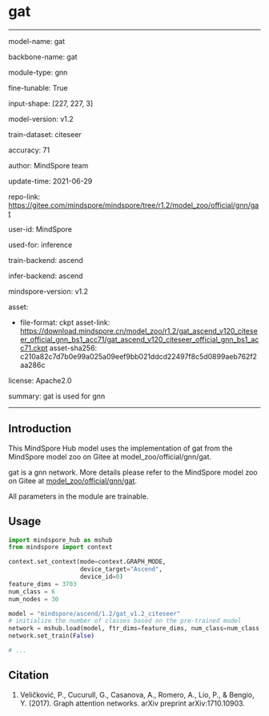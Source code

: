 # gat

---

model-name: gat

backbone-name: gat

module-type: gnn

fine-tunable: True

input-shape: [227, 227, 3]

model-version: v1.2

train-dataset: citeseer

accuracy: 71

author: MindSpore team

update-time: 2021-06-29

repo-link: <https://gitee.com/mindspore/mindspore/tree/r1.2/model_zoo/official/gnn/gat>

user-id: MindSpore

used-for: inference

train-backend: ascend

infer-backend: ascend

mindspore-version: v1.2

asset:

-
    file-format: ckpt
    asset-link: <https://download.mindspore.cn/model_zoo/r1.2/gat_ascend_v120_citeseer_official_gnn_bs1_acc71/gat_ascend_v120_citeseer_official_gnn_bs1_acc71.ckpt>
    asset-sha256: c210a82c7d7b0e99a025a09eef9bb021ddcd22497f8c5d0899aeb762f2aa286c

license: Apache2.0

summary: gat is used for gnn

---

## Introduction

This MindSpore Hub model uses the implementation of gat from the MindSpore model zoo on Gitee at model_zoo/official/gnn/gat.

gat is a gnn network. More details please refer to the MindSpore model zoo on Gitee at [model_zoo/official/gnn/gat](https://gitee.com/mindspore/mindspore/blob/r1.2/model_zoo/official/gnn/gat/README.md).

All parameters in the module are trainable.

## Usage

```python
import mindspore_hub as mshub
from mindspore import context

context.set_context(mode=context.GRAPH_MODE,
                    device_target="Ascend",
                    device_id=0)
feature_dims = 3703
num_class = 6
num_nodes = 30

model = "mindspore/ascend/1.2/gat_v1.2_citeseer"
# initialize the number of classes based on the pre-trained model
network = mshub.load(model, ftr_dims=feature_dims, num_class=num_class, num_nodes=num_nodes)
network.set_train(False)

# ...
```

## Citation

1. Veličković, P., Cucurull, G., Casanova, A., Romero, A., Lio, P., & Bengio, Y. (2017). Graph attention networks. arXiv preprint arXiv:1710.10903.
